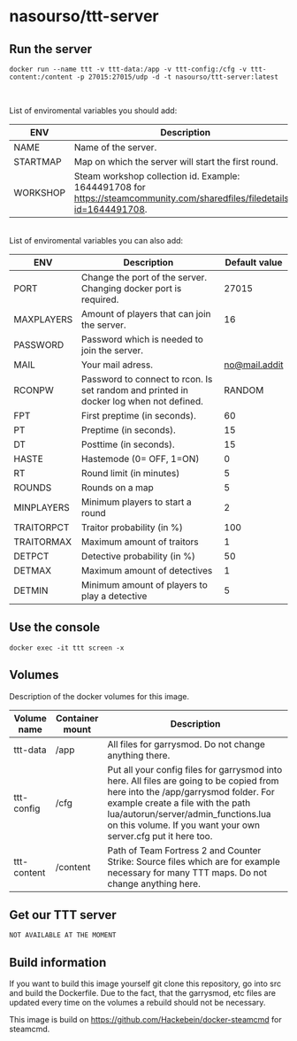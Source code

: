 # nasourso/ttt-server

## Run the server
```
docker run --name ttt -v ttt-data:/app -v ttt-config:/cfg -v ttt-content:/content -p 27015:27015/udp -d -t nasourso/ttt-server:latest
```

<br>

List of enviromental variables you should add:

| ENV | Description | Default value |
| --- | --- | --- |
| NAME | Name of the server. | DockerServer |
| STARTMAP | Map on which the server will start the first round. | gm_construct |
| WORKSHOP | Steam workshop collection id. Example: 1644491708 for https://steamcommunity.com/sharedfiles/filedetails/?id=1644491708. | 0 |


<br>
List of enviromental variables you can also add:

| ENV | Description | Default value |
| --- | --- | --- |
| PORT | Change the port of the server. Changing docker port is required. | 27015 |
| MAXPLAYERS | Amount of players that can join the server. | 16 |
| PASSWORD | Password which is needed to join the server. | |
| MAIL | Your mail adress. | no@mail.addit |
| RCONPW | Password to connect to rcon. Is set random and printed in docker log when not defined. | RANDOM |
| FPT | First preptime (in seconds). | 60 |
| PT | Preptime (in seconds). | 15 |
| DT | Posttime (in seconds). | 15 |
| HASTE | Hastemode (0= OFF, 1=ON) | 0 |
| RT | Round limit (in minutes) | 5 |
| ROUNDS | Rounds on a map | 5 |
| MINPLAYERS | Minimum players to start a round | 2 |
| TRAITORPCT | Traitor probability (in %) | 100 |
| TRAITORMAX | Maximum amount of traitors | 1 |
| DETPCT | Detective probability (in %) | 50 |
| DETMAX | Maximum amount of detectives | 1 |
| DETMIN | Minimum amount of players to play a detective | 5 |

## Use the console
```
docker exec -it ttt screen -x
```

## Volumes
Description of the docker volumes for this image.

| Volume name | Container mount | Description |
| --- | --- | --- |
| ttt-data | /app | All files for garrysmod. Do not change anything there. |
| ttt-config | /cfg | Put all your config files for garrysmod into here. All files are going to be copied from here into the /app/garrysmod folder. For example create a file with the path lua/autorun/server/admin_functions.lua on this volume. If you want your own server.cfg put it here too.
| ttt-content | /content | Path of Team Fortress 2 and Counter Strike: Source files which are for example necessary for many TTT maps. Do not change anything here. |

## Get our TTT server
```
NOT AVAILABLE AT THE MOMENT
```
## Build information

If you want to build this image yourself git clone this repository, go into src and build the Dockerfile. Due to the fact, that the garrysmod, etc files are updated every time on the volumes a rebuild should not be necessary.

This image is build on https://github.com/Hackebein/docker-steamcmd for steamcmd.
